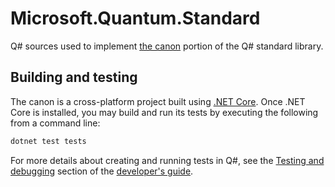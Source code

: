 # Microsoft.Quantum.Standard #

Q# sources used to implement [the canon](https://docs.microsoft.com/quantum/libraries/intro) portion of the Q# standard library.

## Building and testing ##

The canon is a cross-platform project built using [.NET Core](https://docs.microsoft.com/en-us/dotnet/core/).
Once .NET Core is installed, you may build and run its tests by executing the following from a command line:

```bash
dotnet test tests
```

For more details about creating and running tests in Q#,
see the [Testing and debugging](https://docs.microsoft.com/quantum/quantum-techniques-testinganddebugging)
section of the [developer's guide](https://docs.microsoft.com/quantum).
